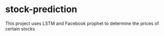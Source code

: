 # stock-prediction
This project uses LSTM and Facebook prophet to determine the prices of certain stocks 
